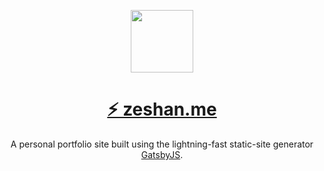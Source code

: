 <p align="center" href="http://zeshan.me/">
  <a href="http://zeshan.me" title="zeshan.me">
    <img src="http://zesh.me/LGIxXl+" width="100" />
  </a>
</p>
<h1 align="center">
  <a href="http://zeshan.me" title="zeshan.me">
  ⚡️ zeshan.me
  </a>
</h1>
<p align="center">
  A personal portfolio site built using the lightning-fast static-site generator <a href="http://gatsbyjs.org">GatsbyJS</a>.
</p>
